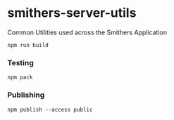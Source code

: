 # smithers-server-utils
Common Utilities used across the Smithers Application

`npm run build`

### Testing
`npm pack`

### Publishing
`npm publish --access public`